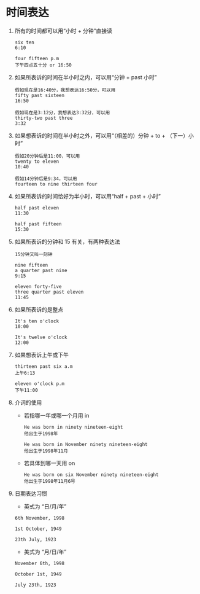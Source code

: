 # 时间表达

1. 所有的时间都可以用“小时 + 分钟”直接读

   ```
   six ten
   6:10

   four fifteen p.m
   下午四点五十分 or 16:50
   ```

2. 如果所表诉的时间在半小时之内，可以用“分钟 + past 小时”

   ```
   假如现在是16:40分，我想表达16:50分，可以用
   fifty past sixteen
   16:50

   假如现在是3:12分，我想表达3:32分，可以用
   thirty-two past three
   3:32
   ```

3. 如果想表诉的时间在半小时之外，可以用“（相差的）分钟 + to + （下一）小时”

   ```
   假如20分钟后是11:00，可以用
   twenty to eleven
   10:40

   假如14分钟后是9:34，可以用
   fourteen to nine thirteen four
   ```

4. 如果所表诉的时间恰好为半小时，可以用“half + past + 小时”

   ```
   half past eleven
   11:30

   half past fifteen
   15:30
   ```

5. 如果所表诉的分钟和 15 有关，有两种表达法

   ```
   15分钟又叫一刻钟

   nine fifteen
   a quarter past nine
   9:15

   eleven forty-five
   three quarter past eleven
   11:45
   ```

6. 如果所表诉的是整点

   ```
   It's ten o'clock
   10:00

   It's twelve o'clock
   12:00
   ```

7. 如果想表诉上午或下午

   ```
   thirteen past six a.m
   上午6:13

   eleven o'clock p.m
   下午11:00
   ```

8. 介词的使用

   - 若指哪一年或哪一个月用 in

     ```
     He was born in ninety nineteen-eight
     他出生于1998年

     He was born in November ninety nineteen-eight
     他出生于1998年11月
     ```

   - 若具体到哪一天用 on

     ```
     He was born on six November ninety nineteen-eight
     他出生于1998年11月6号
     ```

9. 日期表达习惯

   - 英式为 “日/月/年”

   ```
   6th November, 1998

   1st October, 1949

   23th July, 1923
   ```

   - 美式为 “月/日/年”

   ```
   November 6th, 1998

   October 1st, 1949

   July 23th, 1923
   ```
